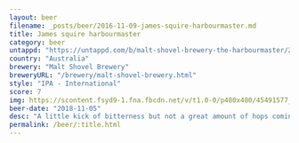 ```yaml
---
layout: beer
filename: _posts/beer/2016-11-09-james-squire-harbourmaster.md
title: James squire harbourmaster
category: beer
untappd: "https://untappd.com/b/malt-shovel-brewery-the-harbourmaster/2912109"
country: "Australia"
brewery: "Malt Shovel Brewery"
breweryURL: "/brewery/malt-shovel-brewery.html"
style: "IPA - International"
score: 7
img: https://scontent.fsyd9-1.fna.fbcdn.net/v/t1.0-0/p480x480/45491577_10156673534568745_6773175425930625024_o.jpg?_nc_cat=108&_nc_sid=e007fa&_nc_ohc=ugp_wZAuLl8AX8Rd5q1&_nc_ht=scontent.fsyd9-1.fna&tp=6&oh=50a1fcd77d7bca0660422c04325f72b2&oe=5F93428E
beer-date: "2018-11-05"
desc: "A little kick of bitterness but not a great amount of hops coming through. Gets better as it goes down"
permalink: /beer/:title.html
---
```

